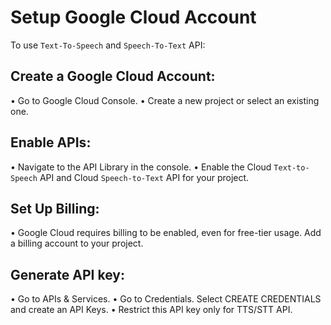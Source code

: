 # Setup Google Cloud Account

To use `Text-To-Speech` and `Speech-To-Text` API:

## Create a Google Cloud Account:

• Go to Google Cloud Console.
• Create a new project or select an existing one.

## Enable APIs:

• Navigate to the API Library in the console.
• Enable the Cloud `Text-to-Speech` API and Cloud `Speech-to-Text` API for your project.

## Set Up Billing:

• Google Cloud requires billing to be enabled, even for free-tier usage. Add a billing account to your project.

## Generate API key:

• Go to APIs & Services.
• Go to Credentials. Select CREATE CREDENTIALS and create an API Keys.
• Restrict this API key only for TTS/STT API.
